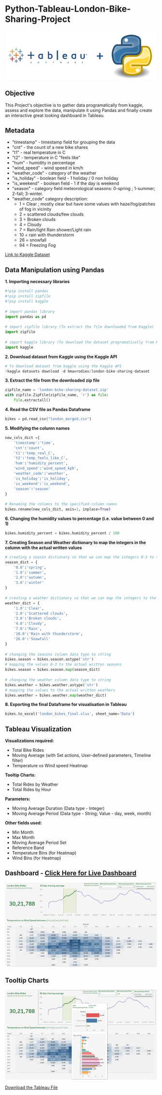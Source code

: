 # Python-Tableau-London-Bike-Sharing-Project
![Logo](https://github.com/AkarshGM/Python-Tableau-London-Bike-Sharing-Project/blob/main/Tableau-python%20logo.png)


## Objective
This Project's objective is to gather data programatically from kaggle, assess and explore the data, manipulate it using Pandas and finally create an interactive great looking dashboard in Tableau. 

## Metadata
- "timestamp" - timestamp field for grouping the data
- "cnt" - the count of a new bike shares
- "t1" - real temperature in C
- "t2" - temperature in C "feels like"
- "hum" - humidity in percentage
- "wind_speed" - wind speed in km/h
- "weather_code" - category of the weather
- "is_holiday" - boolean field - 1 holiday / 0 non holiday
- "is_weekend" - boolean field - 1 if the day is weekend
- "season" - category field meteorological seasons: 0-spring ; 1-summer; 2-fall; 3-winter.
- "weather_code" category description:
    - 1 = Clear ; mostly clear but have some values with haze/fog/patches of fog in vicinity 
    - 2 = scattered clouds/few clouds 
    - 3 = Broken clouds 
    - 4 = Cloudy 
    - 7 = Rain/light Rain shower/Light rain 
    - 10 = rain with thunderstorm 
    - 26 = snowfall 
    - 94 = Freezing Fog

[Link to Kaggle Dataset](https://www.kaggle.com/datasets/hmavrodiev/london-bike-sharing-dataset/data)

## Data Manipulation using Pandas
**1. Importing necessary libraries**
```python
#!pip install pandas
#!pip install zipfile
#!pip install kaggle

# import pandas library
import pandas as pd

# import zipfile library (To extract the file downloaded from Kaggle)
import zipfile

# import kaggle library (To download the dataset programatically from Kaggle)
import kaggle
```

**2. Download dataset from Kaggle using the Kaggle API**
```python
# To download dataset from kaggle using the Kaggle API
!kaggle datasets download -d hmavrodiev/london-bike-sharing-dataset
```

**3. Extract the file from the downloaded zip file**
```python
zipfile_name = 'london-bike-sharing-dataset.zip'
with zipfile.ZipFile(zipfile_name, 'r') as file:
    file.extractall()
```

**4. Read the CSV file as Pandas Dataframe**
```python
bikes = pd.read_csv("london_merged.csv")
```

**5. Modifying the column names**
```python
new_cols_dict ={
    'timestamp':'time',
    'cnt':'count', 
    't1':'temp_real_C',
    't2':'temp_feels_like_C',
    'hum':'humidity_percent',
    'wind_speed':'wind_speed_kph',
    'weather_code':'weather',
    'is_holiday':'is_holiday',
    'is_weekend':'is_weekend',
    'season':'season'
}

# Renaming the columns to the specified column names
bikes.rename(new_cols_dict, axis=1, inplace=True)
```

**6. Changing the humidity values to percentage (i.e. value between 0 and 1)**
```python
bikes.humidity_percent = bikes.humidity_percent / 100
```

**7. Creating Season and Weather dictionary to map the integers in the column with the actual written values**
```python
# creating a season dictionary so that we can map the integers 0-3 to the actual written values
season_dict = {
    '0.0':'spring',
    '1.0':'summer',
    '2.0':'autumn',
    '3.0':'winter'
}

# creating a weather dictionary so that we can map the integers to the actual written values
weather_dict = {
    '1.0':'Clear',
    '2.0':'Scattered clouds',
    '3.0':'Broken clouds',
    '4.0':'Cloudy',
    '7.0':'Rain',
    '10.0':'Rain with thunderstorm',
    '26.0':'Snowfall'
}

# changing the seasons column data type to string
bikes.season = bikes.season.astype('str')
# mapping the values 0-3 to the actual written seasons
bikes.season = bikes.season.map(season_dict)

# changing the weather column data type to string
bikes.weather = bikes.weather.astype('str')
# mapping the values to the actual written weathers
bikes.weather = bikes.weather.map(weather_dict)
```

**8. Exporting the final Dataframe for visualisation in Tableau**
```python
bikes.to_excel('london_bikes_final.xlsx', sheet_name='Data')
```

## Tableau Visualization
**Visualizations required:**
- Total Bike Rides
- Moving Average (with Set actions, User-defined parameters, Timeline filter)
- Temperature vs Wind speed Heatmap

**Tooltip Charts:**
- Total Rides by Weather
- Total Rides by Hour

**Parameters:**
- Moving Average Duration (Data type - Integer)
- Moving Average Period (Data type - String; Value - day, week, month)

**Other fields used:**
- Min Month
- Max Month
- Moving Average Period Set
- Reference Band
- Temperature Bins (for Heatmap)
- Wind Bins (for Heatmap)

## Dashboard - [Click Here for Live Dashboard](https://public.tableau.com/app/profile/akarshgm/viz/LondonBikeRides-MovingAverageandHeatmap_17318538006630/Dashboard1)

![Tableau Dashboard](https://github.com/AkarshGM/Python-Tableau-London-Bike-Sharing-Project/blob/main/Tableau%20Dashboard.png)

## Tooltip Charts

![Tooltip Charts](https://github.com/AkarshGM/Python-Tableau-London-Bike-Sharing-Project/blob/main/Tooltip%20Charts.png)

[Download the Tableau File](https://github.com/AkarshGM/Python-Tableau-London-Bike-Sharing-Project/blob/main/Tableau%20-%20London%20Bike%20Rides%20-%20Moving%20Average%20and%20Heatmap.twbx)





